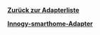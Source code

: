 [**Zurück zur Adapterliste**](/adapterref/adapterliste.md)

[**Innogy-smarthome-Adapter**](/adapterref/docs/iobroker.innogy-smarthome/de/README.md)